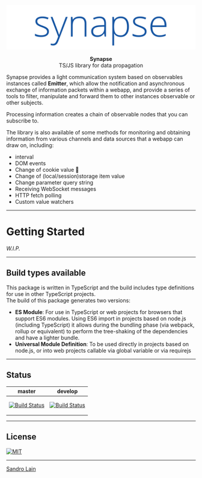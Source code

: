 ![synapse](https://raw.githubusercontent.com/sandrolain/synapse/bca5cd9db541fa539bc2b920407254bd69c604e0/assets/logo.svg?sanitize=true "synapse")

<div style="text-align: center">

**Synapse**  
TS/JS library for data propagation

</div>

Synapse provides a light communication system based on observables instances called **Emitter**, which allow the notification and asynchronous exchange of information packets within a webapp, and provide a series of tools to filter, manipulate and forward them to other instances observable or other subjects.

Processing information creates a chain of observable nodes that you can subscribe to.

The library is also available of some methods for monitoring and obtaining information from various channels and data sources that a webapp can draw on, including:

- interval
- DOM events
- Change of cookie value 🍪 
- Change of (local/session)storage item value
- Change parameter query string
- Receiving WebSocket messages
- HTTP fetch polling
- Custom value watchers

---

# Getting Started

*W.I.P.*

---

## Build types available

This package is written in TypeScript and the build includes type definitions for use in other TypeScript projects.  
The build of this package generates two versions:
- **ES Module**: For use in TypeScript or web projects for browsers that support ES6 modules. Using ES6 import in projects based on node.js (including TypeScript) it allows during the bundling phase (via webpack, rollup or equivalent) to perform the tree-shaking of the dependencies and have a lighter bundle.
- **Universal Module Definition**: To be used directly in projects based on node.js, or into web projects callable via global variable or via requirejs

---

## Status

<table><thead><tr><th>master</th><th>develop</th></tr></thead><tbody><tr><td>

[![Build Status](https://travis-ci.org/sandrolain/synapse.svg?branch=master)](https://travis-ci.org/sandrolain/synapse)

</td><td>

[![Build Status](https://travis-ci.org/sandrolain/synapse.svg?branch=develop)](https://travis-ci.org/sandrolain/synapse)

</td></tr></tbody></table>

---

## License
[![MIT](https://img.shields.io/github/license/sandrolain/synapse)](./LICENSE)

-------------------------

[Sandro Lain](https://www.sandrolain.com/)

